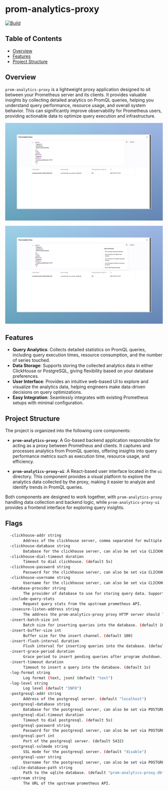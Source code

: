 # prom-analytics-proxy

[![Build](https://github.com/nicolastakashi/prom-analytics-proxy/actions/workflows/ci.yaml/badge.svg)](https://github.com/nicolastakashi/prom-analytics-proxy/actions/workflows/ci.yaml)

## Table of Contents

- [Overview](#overview)
- [Features](#features)
- [Project Structure](#project-structure)

## Overview

`prom-analytics-proxy` is a lightweight proxy application designed to sit between your Prometheus server and its clients. It provides valuable insights by collecting detailed analytics on PromQL queries, helping you understand query performance, resource usage, and overall system behavior. This can significantly improve observability for Prometheus users, providing actionable data to optimize query execution and infrastructure.

![prom-analytics-proxy-ui example](assets/images/01.png)

![prom-analytics-proxy-ui example](assets/images/02.png)

## Features

- **Query Analytics**: Collects detailed statistics on PromQL queries, including query execution times, resource consumption, and the number of series touched.
- **Data Storage**: Supports storing the collected analytics data in either ClickHouse or PostgreSQL, giving flexibility based on your database preferences.
- **User Interface**: Provides an intuitive web-based UI to explore and visualize the analytics data, helping engineers make data-driven decisions on query optimizations.
- **Easy Integration**: Seamlessly integrates with existing Prometheus setups with minimal configuration.

## Project Structure

The project is organized into the following core components:

- **`prom-analytics-proxy`**: A Go-based backend application responsible for acting as a proxy between Prometheus and clients. It captures and processes analytics from PromQL queries, offering insights into query performance metrics such as execution time, resource usage, and efficiency.

- **`prom-analytics-proxy-ui`**: A React-based user interface located in the `ui` directory. This component provides a visual platform to explore the analytics data collected by the proxy, making it easier to analyze and identify trends in PromQL queries.

Both components are designed to work together, with `prom-analytics-proxy` handling data collection and backend logic, while `prom-analytics-proxy-ui` provides a frontend interface for exploring query insights.

## Flags

```bash mdox-exec="go run main.go --help" mdox-expect-exit-code=0
  -clickhouse-addr string
    	Address of the clickhouse server, comma separated for multiple servers. (default "localhost:9000")
  -clickhouse-database string
    	Database for the clickhouse server, can also be set via CLICKHOUSE_DATABASE env var. (default "default")
  -clickhouse-dial-timeout duration
    	Timeout to dial clickhouse. (default 5s)
  -clickhouse-password string
    	Password for the clickhouse server, can also be set via CLICKHOUSE_PASSWORD env var.
  -clickhouse-username string
    	Username for the clickhouse server, can also be set via CLICKHOUSE_USER env var.
  -database-provider string
    	The provider of database to use for storing query data. Supported values: clickhouse, postgresql, sqlite.
  -include-query-stats
    	Request query stats from the upstream prometheus API.
  -insecure-listen-address string
    	The address the prom-analytics-proxy proxy HTTP server should listen on. (default ":9091")
  -insert-batch-size int
    	Batch size for inserting queries into the database. (default 10)
  -insert-buffer-size int
    	Buffer size for the insert channel. (default 100)
  -insert-flush-interval duration
    	Flush interval for inserting queries into the database. (default 5s)
  -insert-grace-period duration
    	Grace period to insert pending queries after program shutdown. (default 5s)
  -insert-timeout duration
    	Timeout to insert a query into the database. (default 1s)
  -log-format string
    	Log format (text, json) (default "text")
  -log-level string
    	Log level (default "INFO")
  -postgresql-addr string
    	Address of the postgresql server. (default "localhost")
  -postgresql-database string
    	Database for the postgresql server, can also be set via POSTGRESQL_DATABASE env var.
  -postgresql-dial-timeout duration
    	Timeout to dial postgresql. (default 5s)
  -postgresql-password string
    	Password for the postgresql server, can also be set via POSTGRESQL_PASSWORD env var.
  -postgresql-port int
    	Port of the postgresql server. (default 5432)
  -postgresql-sslmode string
    	SSL mode for the postgresql server. (default "disable")
  -postgresql-user string
    	Username for the postgresql server, can also be set via POSTGRESQL_USER env var.
  -sqlite-database-path string
    	Path to the sqlite database. (default "prom-analytics-proxy.db")
  -upstream string
    	The URL of the upstream prometheus API.
```
